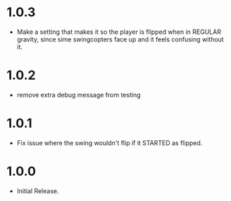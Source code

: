 # 1.0.3
* Make a setting that makes it so the player is flipped when in REGULAR gravity, since sime swingcopters face up and it feels confusing without it.

# 1.0.2
* remove extra debug message from testing

# 1.0.1
* Fix issue where the swing wouldn't flip if it STARTED as flipped.

# 1.0.0
* Initial Release.
